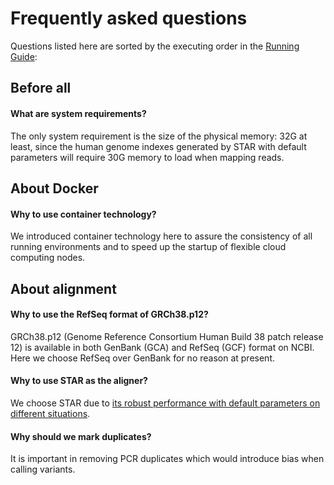# Frequently asked questions

Questions listed here are sorted by the executing order in the
[Running Guide](./RUNNING.md):

## Before all

#### What are system requirements?

The only system requirement is the size of the physical memory: 32G at least,
since the human genome indexes generated by STAR with default parameters will
require 30G memory to load when mapping reads.

## About Docker

#### Why to use container technology?

We introduced container technology here to assure the consistency of all running
environments and to speed up the startup of flexible cloud computing nodes.

## About alignment

#### Why to use the RefSeq format of GRCh38.p12?

GRCh38.p12 (Genome Reference Consortium Human Build 38 patch release 12) is
available in both GenBank (GCA) and RefSeq (GCF) format on NCBI. Here we choose
RefSeq over GenBank for no reason at present.

#### Why to use STAR as the aligner?

We choose STAR due to [its robust performance with default parameters on
different situations](http://dx.doi.org/10.1038/nmeth.4106).

#### Why should we mark duplicates?

It is important in removing PCR duplicates which would introduce bias when
calling variants.

